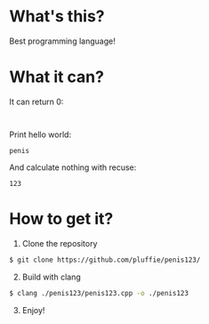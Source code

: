 # What's this?
Best programming language!

# What it can?
It can return 0:
```
 
```

Print hello world:
```
penis
```

And calculate nothing with recuse:
```
123
```

# How to get it?
1. Clone the repository
```sh
$ git clone https://github.com/pluffie/penis123/
```
2. Build with clang
```sh
$ clang ./penis123/penis123.cpp -o ./penis123
```
3. Enjoy!
